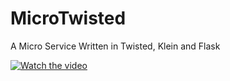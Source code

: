 # MicroTwisted
A Micro Service Written in Twisted, Klein and Flask

[![Watch the video]()](https://i.imgur.com/FCfWYrH.mp4)
